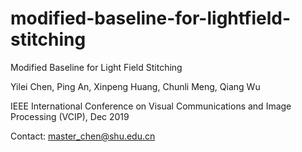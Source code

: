 # modified-baseline-for-lightfield-stitching
Modified Baseline for Light Field Stitching

Yilei Chen, Ping An, Xinpeng Huang, Chunli Meng, Qiang Wu

IEEE International Conference on Visual Communications and Image Processing (VCIP), Dec 2019

Contact: master_chen@shu.edu.cn
